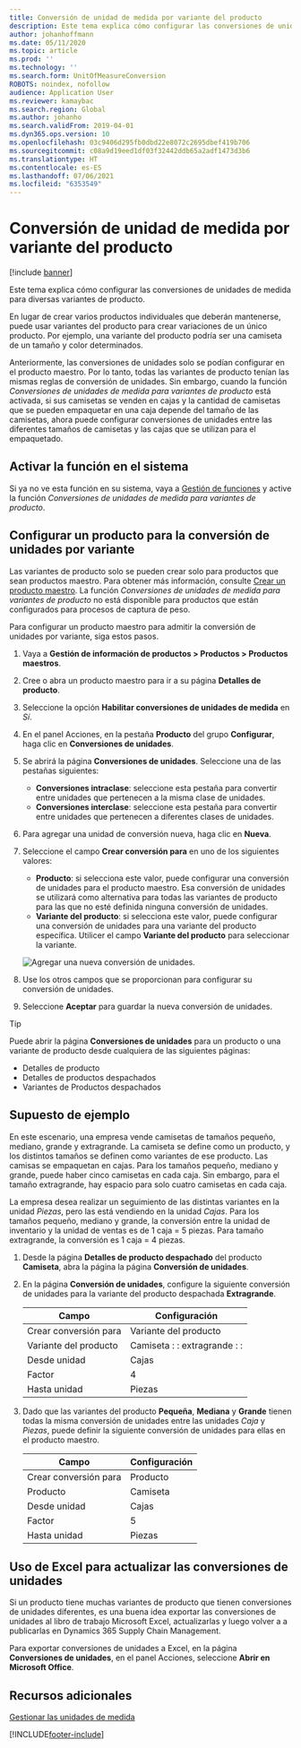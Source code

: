 ```yaml
---
title: Conversión de unidad de medida por variante del producto
description: Este tema explica cómo configurar las conversiones de unidades de medida para variantes de producto. Incluye un ejemplo de configuración.
author: johanhoffmann
ms.date: 05/11/2020
ms.topic: article
ms.prod: ''
ms.technology: ''
ms.search.form: UnitOfMeasureConversion
ROBOTS: noindex, nofollow
audience: Application User
ms.reviewer: kamaybac
ms.search.region: Global
ms.author: johanho
ms.search.validFrom: 2019-04-01
ms.dyn365.ops.version: 10
ms.openlocfilehash: 03c9406d295fb0dbd22e8072c2695dbef419b706
ms.sourcegitcommit: c08a9d19eed1df03f32442ddb65a2adf1473d3b6
ms.translationtype: HT
ms.contentlocale: es-ES
ms.lasthandoff: 07/06/2021
ms.locfileid: "6353549"
---
```

# <a name="unit-of-measure-conversion-per-product-variant"></a>Conversión de unidad de medida por variante del producto

[!include [banner](../includes/banner.md)]

Este tema explica cómo configurar las conversiones de unidades de medida para diversas variantes de producto.

En lugar de crear varios productos individuales que deberán mantenerse, puede usar variantes del producto para crear variaciones de un único producto. Por ejemplo, una variante del producto podría ser una camiseta de un tamaño y color determinados.

Anteriormente, las conversiones de unidades solo se podían configurar en el producto maestro. Por lo tanto, todas las variantes de producto tenían las mismas reglas de conversión de unidades. Sin embargo, cuando la función *Conversiones de unidades de medida para variantes de producto* está activada, si sus camisetas se venden en cajas y la cantidad de camisetas que se pueden empaquetar en una caja depende del tamaño de las camisetas, ahora puede configurar conversiones de unidades entre las diferentes tamaños de camisetas y las cajas que se utilizan para el empaquetado.

## <a name="turn-on-the-feature-in-your-system"></a>Activar la función en el sistema

Si ya no ve esta función en su sistema, vaya a [Gestión de funciones](../../fin-ops-core/fin-ops/get-started/feature-management/feature-management-overview.md) y active la función *Conversiones de unidades de medida para variantes de producto*.

## <a name="set-up-a-product-for-unit-conversion-per-variant"></a>Configurar un producto para la conversión de unidades por variante

Las variantes de producto solo se pueden crear solo para productos que sean productos maestro. Para obtener más información, consulte [Crear un producto maestro](tasks/create-product-master.md). La función *Conversiones de unidades de medida para variantes de producto* no está disponible para productos que están configurados para procesos de captura de peso.

Para configurar un producto maestro para admitir la conversión de unidades por variante, siga estos pasos.

1. Vaya a **Gestión de información de productos \> Productos \> Productos maestros**.
1. Cree o abra un producto maestro para ir a su página **Detalles de producto**.
1. Seleccione la opción **Habilitar conversiones de unidades de medida** en *Sí*.
1. En el panel Acciones, en la pestaña **Producto** del grupo **Configurar**, haga clic en **Conversiones de unidades**.
1. Se abrirá la página **Conversiones de unidades**. Seleccione una de las pestañas siguientes:

    - **Conversiones intraclase**: seleccione esta pestaña para convertir entre unidades que pertenecen a la misma clase de unidades.
    - **Conversiones interclase**: seleccione esta pestaña para convertir entre unidades que pertenecen a diferentes clases de unidades.

1. Para agregar una unidad de conversión nueva, haga clic en **Nueva**.
1. Seleccione el campo **Crear conversión para** en uno de los siguientes valores:

    - **Producto**: si selecciona este valor, puede configurar una conversión de unidades para el producto maestro. Esa conversión de unidades se utilizará como alternativa para todas las variantes de producto para las que no esté definida ninguna conversión de unidades.
    - **Variante del producto**: si selecciona este valor, puede configurar una conversión de unidades para una variante del producto específica. Utilicer el campo **Variante del producto** para seleccionar la variante.

    ![Agregar una nueva conversión de unidades.](media/uom-new-conversion.png "Agregar una nueva conversión de unidades")

1. Use los otros campos que se proporcionan para configurar su conversión de unidades.
1. Seleccione **Aceptar** para guardar la nueva conversión de unidades.

> [!TIP]
> Puede abrir la página **Conversiones de unidades** para un producto o una variante de producto desde cualquiera de las siguientes páginas:
> 
> - Detalles de producto
> - Detalles de productos despachados
> - Variantes de Productos despachados

## <a name="example-scenario"></a>Supuesto de ejemplo

En este escenario, una empresa vende camisetas de tamaños pequeño, mediano, grande y extragrande. La camiseta se define como un producto, y los distintos tamaños se definen como variantes de ese producto. Las camisas se empaquetan en cajas. Para los tamaños pequeño, mediano y grande, puede haber cinco camisetas en cada caja. Sin embargo, para el tamaño extragrande, hay espacio para solo cuatro camisetas en cada caja.

La empresa desea realizar un seguimiento de las distintas variantes en la unidad *Piezas*, pero las está vendiendo en la unidad *Cajas*. Para los tamaños pequeño, mediano y grande, la conversión entre la unidad de inventario y la unidad de ventas es de 1 caja = 5 piezas. Para tamaño extragrande, la conversión es 1 caja = 4 piezas.

1. Desde la página **Detalles de producto despachado** del producto **Camiseta**, abra la página la página **Conversión de unidades**.
1. En la página **Conversión de unidades**, configure la siguiente conversión de unidades para la variante del producto despachada **Extragrande**.

    | Campo                 | Configuración                 |
    |-----------------------|-------------------------|
    | Crear conversión para | Variante del producto         |
    | Variante del producto       | Camiseta : : extragrande : : |
    | Desde unidad             | Cajas                   |
    | Factor                | 4                       |
    | Hasta unidad               | Piezas                  |

1. Dado que las variantes del producto **Pequeña**, **Mediana** y **Grande** tienen todas la misma conversión de unidades entre las unidades *Caja* y *Piezas*, puede definir la siguiente conversión de unidades para ellas en el producto maestro.

    | Campo                 | Configuración |
    |-----------------------|---------|
    | Crear conversión para | Producto |
    | Producto               | Camiseta |
    | Desde unidad             | Cajas   |
    | Factor                | 5       |
    | Hasta unidad               | Piezas  |

## <a name="using-excel-to-update-the-unit-conversions"></a>Uso de Excel para actualizar las conversiones de unidades

Si un producto tiene muchas variantes de producto que tienen conversiones de unidades diferentes, es una buena idea exportar las conversiones de unidades al libro de trabajo Microsoft Excel, actualizarlas y luego volver a a publicarlas en Dynamics 365 Supply Chain Management.

Para exportar conversiones de unidades a Excel, en la página **Conversiones de unidades**, en el panel Acciones, seleccione **Abrir en Microsoft Office**.

## <a name="additional-resources"></a>Recursos adicionales

[Gestionar las unidades de medida](tasks/manage-unit-measure.md)


[!INCLUDE[footer-include](../../includes/footer-banner.md)]